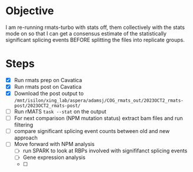 # Objective 
I am re-running rmats-turbo with stats off, them collectively with the stats mode on so that I can get a consensus estimate of the statistically significant splicing events BEFORE splitting the files into replicate groups. 

# Steps 
- [x] Run rmats prep on Cavatica
- [x] Run rmats post on Cavatica
- [x] Download the post output to ``/mnt/isilon/xing_lab/aspera/adamsj/COG_rmats_out/2023OCT2_rmats-post/2023OCT2_rmats-post/``
- [ ] Run rMATS ``task --stat`` on the output
- [ ] For next comparison (NPM mutation status) extract bam files and run filtering
- [ ] compare significant splicing event counts between old and new approach
- [ ] Move forward with NPM analysis 
  - [ ] run SPARK to look at RBPs involved with signififanct splicing events
  - [ ] Gene expression analysis
  - [ ] 
